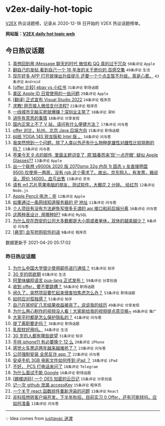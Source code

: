 # v2ex-daily-hot-topic

[V2EX](https://www.v2ex.com/) 热议话题榜，记录从 2020-12-18 日开始的 V2EX 热议话题榜单。

**网站版：[V2EX daily hot topic web](https://boojack.github.io/v2ex-daily-hot-topic-web/)**

## 今日热议话题

<!-- TODAY BEGIN -->

1. [真想回到用 iMessage 聊天的时代 微信和 QQ 真的过于冗杂](https://www.v2ex.com/t/771830) `50条评论` `Apple`
1. [翻自己的发帖,看到自己一个 16 年发的关于房价的,百感交集](https://www.v2ex.com/t/771798) `49条评论` `生活`
1. [现在好多 APP 打开就弹出升级提示 还要一个个点击暂不升级，真是心累。](https://www.v2ex.com/t/771820) `43条评论` `Android`
1. [[offer 比较] ebay vs 小红书](https://www.v2ex.com/t/771819) `31条评论` `职场话题`
1. [美区 Apple ID 日常使用的一些问题](https://www.v2ex.com/t/771832) `29条评论` `Apple`
1. [[翻译] 正式宣布 Visual Studio 2022](https://www.v2ex.com/t/771833) `24条评论` `程序员`
1. [求教! 网页接入微信支付流程?](https://www.v2ex.com/t/771800) `22条评论` `程序员`
1. [一线城市无脑买房就爆赚？深圳业主笑了](https://www.v2ex.com/t/771847) `18条评论` `深圳`
1. [讲件有意思的事情](https://www.v2ex.com/t/771801) `18条评论` `分享发现`
1. [国内正常上不了 V 站，请问有什么便捷方法？](https://www.v2ex.com/t/771811) `17条评论` `问与答`
1. [offer 对比，杭州、北京 Java 后端方向](https://www.v2ex.com/t/771805) `15条评论` `职场话题`
1. [纠结 YOGA 14S 锐龙版和 Intel 版 。](https://www.v2ex.com/t/771810) `14条评论` `问与答`
1. [我突然想到一个问题，除了人类以外还有什么物种是雄性对雌性比较挑剔的吗？](https://www.v2ex.com/t/771829) `13条评论` `问与答`
1. [苹果今天 9 点的邮件, 里面主题词变了, 原‘踏春而来’现‘一点开眼’, 疑似 Apple Glasses??](https://www.v2ex.com/t/771817) `13条评论` `Apple`
1. [出一个联想 y9000k 2020 版 2070smq 32g 内存 1t 固态 v 友直接明盘 9500.仅使用一两周，没有 rgb 这个需求了。故出。京东购入，有发票，箱说全，原价 14000，血亏出售](https://www.v2ex.com/t/771804) `13条评论` `京东`
1. [请有 m1 芯片苹果电脑的朋友，测试软件，大概花 2 分钟。 给红包](https://www.v2ex.com/t/771828) `12条评论` `Node.js`
1. [Apple Pencil 电池：卒](https://www.v2ex.com/t/771795) `12条评论` `Apple`
1. [如果通过一条网线知道服务器的 IP 地址](https://www.v2ex.com/t/771855) `11条评论` `问与答`
1. [个人项目有没有方法避免写很多无谓的 api 接口和前后端分离](https://www.v2ex.com/t/771838) `10条评论` `问与答`
1. [这两种表设计, 用哪种好?](https://www.v2ex.com/t/771862) `9条评论` `MySQL`
1. [为什么现在西安的公司大多数都是大小周或者单休，双休的越来越少？](https://www.v2ex.com/t/771846) `9条评论` `问与答`
1. [[悬赏] 会写抢购软件的进](https://www.v2ex.com/t/771809) `9条评论` `程序员`

数据更新于 2021-04-20 05:17:02

<!-- TODAY END -->

### 昨日热议话题

<!-- YESTERDAY BEGIN -->

1. [为什么中国大学很少使用邮件进行通信？](https://www.v2ex.com/t/771662) `91条评论` `知乎`
1. [30 岁的低欲期](https://www.v2ex.com/t/771627) `63条评论` `生活`
1. [阿里味编程语言 pua-lang 正式发布！](https://www.v2ex.com/t/771576) `59条评论` `分享创造`
1. [收到 offer，要不要跳槽？](https://www.v2ex.com/t/771628) `56条评论` `职场话题`
1. [闲久了，突然项目要忙起来很害怕焦虑怎么办？](https://www.v2ex.com/t/771549) `53条评论` `职场话题`
1. [如何应对孤独感？](https://www.v2ex.com/t/771599) `51条评论` `知乎`
1. [自己在家挖矿几天结果收益被盗了，说说我的经历](https://www.v2ex.com/t/771563) `49条评论` `分享发现`
1. [为什么用心制作的视频没人看！大家能给我的视频提点意见嘛~](https://www.v2ex.com/t/771597) `46条评论` `推广`
1. [大家平时都是怎么保护隐私的？](https://www.v2ex.com/t/771550) `41条评论` `问与答`
1. [提了离职要走吗？](https://www.v2ex.com/t/771707) `36条评论` `职场话题`
1. [乳胶枕好用吗。](https://www.v2ex.com/t/771637) `34条评论` `生活`
1. [30 岁的人都有哪些欲望](https://www.v2ex.com/t/771632) `31条评论` `知乎`
1. [手持 iphone11 有必要换个 12 么](https://www.v2ex.com/t/771743) `29条评论` `iPhone`
1. [感觉火车票这两年越来越难抢了？](https://www.v2ex.com/t/771710) `23条评论` `问与答`
1. [公司强制安装 全民反诈 app 了](https://www.v2ex.com/t/771669) `22条评论` `问与答`
1. [安卓手机 3GB 电影文件如何传到 iPad ？](https://www.v2ex.com/t/771763) `18条评论` `iPad`
1. [不好， PCS 打电话来问了](https://www.v2ex.com/t/771654) `18条评论` `Telegram`
1. [为什么面试不能 Google](https://www.v2ex.com/t/771712) `16条评论` `职场话题`
1. [[踢楼送码] 一个 DES 加密的云日记](https://www.v2ex.com/t/771619) `15条评论` `分享创造`
1. [记一次 github 泄漏 accessKey](https://www.v2ex.com/t/771582) `15条评论` `程序员`
1. [一个关于 react 函数组件重新渲染的问题](https://www.v2ex.com/t/771755) `13条评论` `React`
1. [非科班想转客户端开发，下半年秋招，目前实习 0 Offer，还有可能转吗，应如何准备](https://www.v2ex.com/t/771726) `13条评论` `问与答`

<!-- YESTERDAY END -->

---

💡 Idea comes from [justjavac 迷渡](https://github.com/justjavac/)
